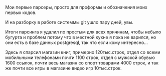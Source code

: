 Мои первые парсеры, просто для проформы и обозначения моих первых кодов.

И на разборку в работе системмы git ушло пару дней, увы.

Итоги парсинга я удалил по простым для всех причинам, чтобы небыло бугурта и проблем потому что в местной кухне я пока не варился, но они есть в базе данных postgresql, так что если кому интересно...

Здесь я спарсил магазин книг, примерно 120тыс.строк, отдел со всеми мобильными телефонами почти 1100 строк, отдел с мужской обувью 1600 ссылок, почти весь магазин со спорт товарами 4000 строк, и так же почти все игры в магазине видео игр 10тыс.строк.
